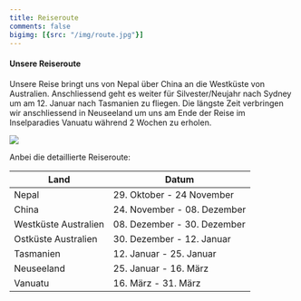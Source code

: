 ```yaml
---
title: Reiseroute
comments: false
bigimg: [{src: "/img/route.jpg"}]
---
```


#### Unsere Reiseroute
Unsere Reise bringt uns von Nepal über China an die Westküste von Australien. Anschliessend geht es weiter für Silvester/Neujahr nach Sydney um am 12. Januar nach Tasmanien zu fliegen. Die längste Zeit verbringen wir anschliessend in Neuseeland um uns am Ende der Reise im Inselparadies Vanuatu während 2 Wochen zu erholen.

![](/page/reiseroute_files/reiseroute.png)

Anbei die detaillierte Reiseroute:

| Land                 | Datum                       |
| -------------------- | --------------------------- |
| Nepal                | 29. Oktober - 24 November   |
| China                | 24. November - 08. Dezember |
| Westküste Australien | 08. Dezember - 30. Dezember |
| Ostküste  Australien | 30. Dezember - 12. Januar   |
| Tasmanien            | 12. Januar - 25. Januar     |
| Neuseeland           | 25. Januar - 16. März       |
| Vanuatu              | 16. März - 31. März        |
